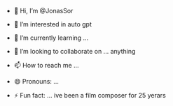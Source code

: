 - 👋 Hi, I’m @JonasSor
- 👀 I’m interested in auto gpt
  
- 🌱 I’m currently learning ...
- 💞️ I’m looking to collaborate on ... anything
- 📫 How to reach me ...
- 😄 Pronouns: ...
- ⚡ Fun fact: ... ive been a film composer for 25 yerars

<!---
JonasSor/JonasSor is a ✨ special ✨ repository because its `README.md` (this file) appears on your GitHub profile.
You can click the Preview link to take a look at your changes.
--->
